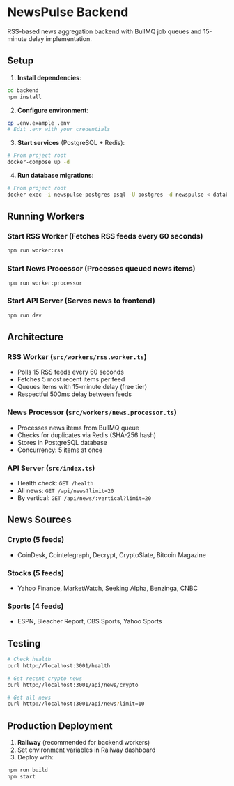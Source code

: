 # NewsPulse Backend

RSS-based news aggregation backend with BullMQ job queues and 15-minute delay implementation.

## Setup

1. **Install dependencies**:
```bash
cd backend
npm install
```

2. **Configure environment**:
```bash
cp .env.example .env
# Edit .env with your credentials
```

3. **Start services** (PostgreSQL + Redis):
```bash
# From project root
docker-compose up -d
```

4. **Run database migrations**:
```bash
# From project root
docker exec -i newspulse-postgres psql -U postgres -d newspulse < database/schema.sql
```

## Running Workers

### Start RSS Worker (Fetches RSS feeds every 60 seconds)
```bash
npm run worker:rss
```

### Start News Processor (Processes queued news items)
```bash
npm run worker:processor
```

### Start API Server (Serves news to frontend)
```bash
npm run dev
```

## Architecture

### RSS Worker (`src/workers/rss.worker.ts`)
- Polls 15 RSS feeds every 60 seconds
- Fetches 5 most recent items per feed
- Queues items with 15-minute delay (free tier)
- Respectful 500ms delay between feeds

### News Processor (`src/workers/news.processor.ts`)
- Processes news items from BullMQ queue
- Checks for duplicates via Redis (SHA-256 hash)
- Stores in PostgreSQL database
- Concurrency: 5 items at once

### API Server (`src/index.ts`)
- Health check: `GET /health`
- All news: `GET /api/news?limit=20`
- By vertical: `GET /api/news/:vertical?limit=20`

## News Sources

### Crypto (5 feeds)
- CoinDesk, Cointelegraph, Decrypt, CryptoSlate, Bitcoin Magazine

### Stocks (5 feeds)
- Yahoo Finance, MarketWatch, Seeking Alpha, Benzinga, CNBC

### Sports (4 feeds)
- ESPN, Bleacher Report, CBS Sports, Yahoo Sports

## Testing

```bash
# Check health
curl http://localhost:3001/health

# Get recent crypto news
curl http://localhost:3001/api/news/crypto

# Get all news
curl http://localhost:3001/api/news?limit=10
```

## Production Deployment

1. **Railway** (recommended for backend workers)
2. Set environment variables in Railway dashboard
3. Deploy with:
```bash
npm run build
npm start
```
